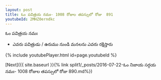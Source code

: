 ```yaml
---
layout: post
title: ఓం పవిత్రయ నమః- 1008 రోజుల తపస్సులో రోజు  891
youtubeId: 2MHZ0erndkc
---
```

 
 
 ఓం పవిత్రయ నమః  
 
 -  ఎవరు పవిత్రుడు / ఉరుము నుండి మనలను ఎవరు రక్షిస్తారు 
 
  
 
  
 
 
 
 
 
 


{% include youtubePlayer.html id=page.youtubeId %}
 
[Next]({{ site.baseurl }}{% link  split1/_posts/2016-07-22-ఓం నిజాయ సర్గయ నమః- 1008 రోజుల తపస్సులో రోజు  890.md%})
 
